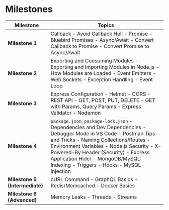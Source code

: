 # Milestones

| Milestone   | Topics                                                                                                            |
|-------------|-------------------------------------------------------------------------------------------------------------------|
| **Milestone 1** | Callback - Avoid Callback Hell - Promise - Bluebird Promises - Async/Await - Convert Callback to Promise - Convert Promise to Async/Await |
| **Milestone 2** | Exporting and Consuming Modules - Exporting and Importing Modules in Node.js - How Modules are Loaded - Event Emitters - Web Sockets - Exception Handling - Event Loop |
| **Milestone 3** | Express Configuration - Helmet - CORS - REST API - GET, POST, PUT, DELETE - GET with Params, Query Params - Express Validator - Nodemon |
| **Milestone 4** | `package.json`, `package-lock.json` - Dependencies and Dev Dependencies - Debugger Mode in VS Code - Postman Tips and Tricks - Naming Collections/Routes - Environment Variables - Node.js Security - X-Powered-By Header (Security) - Express Application Hider - MongoDB/MySQL: Indexing - Triggers - Hooks - MySQL Injection |
| **Milestone 5 (Intermediate)** | cURL Command - GraphQL Basics - Redis/Memcached - Docker Basics |
| **Milestone 6 (Advanced)** | Memory Leaks - Threads - Streams |
